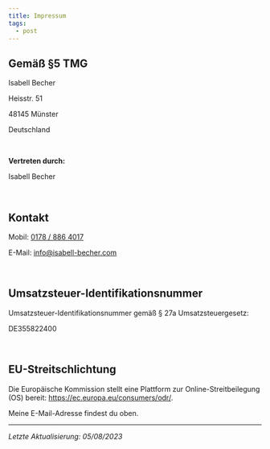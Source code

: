 ```yaml
---
title: Impressum
tags:
  - post
---
```

## G﻿emäß §5 TMG

Isabell Becher

H﻿eisstr. 51

4﻿8145 Münster

D﻿eutschland

<br/>

**V﻿ertreten durch:** 

I﻿sabell Becher

<br/>

## K﻿ontakt

M﻿obil: [0178 / 886 4017](tel:01788864017)

E﻿-Mail: [info@isabell-becher.com](mailto:info@isabell-becher.com)

<br/>

## Umsatzsteuer-Identifikationsnummer

Umsatzsteuer-Identifikationsnummer gemäß § 27a Umsatzsteuergesetz:

DE355822400

<br/>

## EU-Streitschlichtung

Die Europäische Kommission stellt eine Plattform zur Online-Streitbeilegung (OS) bereit: <https://ec.europa.eu/consumers/odr/>.

Meine E-Mail-Adresse findest du oben.

- - -

*L﻿etzte Aktualisierung: 05/08/2023*
